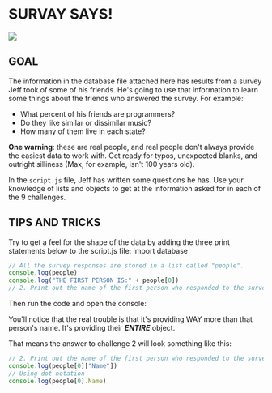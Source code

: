 SURVAY SAYS!  
=============
![](https://media.giphy.com/media/ygKSRlIvaKb04/giphy.gif)  

GOAL  
-------------
The information in the database file attached here has results from a survey Jeff took of some of his friends. He's going to use that information to learn some things about the friends who answered the survey. For example:

* What percent of his friends are programmers?
* Do they like similar or dissimilar music?
* How many of them live in each state?

**One warning**: these are real people, and real people don't always provide the easiest data to work with. Get ready for typos, unexpected blanks, and outright silliness (Max, for example, isn't 100 years old).

In the `script.js` file, Jeff has written some questions he has. Use your knowledge of lists and objects to get at the information asked for in each of the 9 challenges.

TIPS AND TRICKS
-------------
Try to get a feel for the shape of the data by adding the three print statements below to the script.js file:
import database

```javascript
// All the survey responses are stored in a list called "people".
console.log(people)
console.log("THE FIRST PERSON IS:" + people[0])
// 2. Print out the name of the first person who responded to the survey
```

Then run the code and open the console:

You'll notice that the real trouble is that it's providing WAY more than that person's name. It's providing their ***ENTIRE*** object.

That means the answer to challenge 2 will look something like this:

```javascript
// 2. Print out the name of the first person who responded to the survey
console.log(people[0]["Name"])
// Using dot notation
console.log(people[0].Name)
```